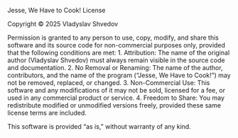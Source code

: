 Jesse, We Have to Cook! License

Copyright © 2025 Vladyslav Shvedov

Permission is granted to any person to use, copy, modify, and share this software and its source code for non-commercial purposes only, provided that the following conditions are met:
	1.	Attribution: The name of the original author (Vladyslav Shvedov) must always remain visible in the source code and documentation.
	2.	No Removal or Renaming: The name of the author, contributors, and the name of the program (“Jesse, We Have to Cook!”) may not be removed, replaced, or changed.
	3.	Non-Commercial Use: This software and any modifications of it may not be sold, licensed for a fee, or used in any commercial product or service.
	4.	Freedom to Share: You may redistribute modified or unmodified versions freely, provided these same license terms are included.

This software is provided “as is,” without warranty of any kind.